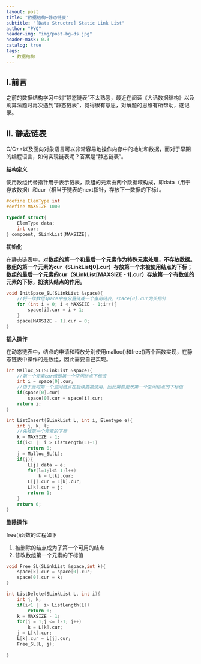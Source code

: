```yaml
---
layout: post
title: "数据结构—静态链表"
subtitle: "[Data Structre] Static Link List"
author: "PYQ"
header-img: "img/post-bg-ds.jpg"
header-mask: 0.3
catalog: true
tags:
  - 数据结构
---
```


## Ⅰ.前言

之前的数据结构学习中对“静态链表”不太熟悉，最近在阅读《大话数据结构》以及刷算法题时再次遇到“静态链表”，觉得很有意思，对解题的思维有所帮助，遂记录。

## Ⅱ. 静态链表

C/C++以及面向对象语言可以非常容易地操作内存中的地址和数据，而对于早期的编程语言，如何实现链表呢？答案是“静态链表”。

**结构定义**

使用数组代替指针用于表示链表，数组的元素由两个数据域构成，即data（用于存放数据）和cur（相当于链表的next指针，存放下一数据的下标）。

```c
#define ElemType int
#define MAXSIZE 1000

typedef struct{
    ElemType data;
    int cur;
} compoent, SLinkList[MAXSIZE];
```

**初始化**

在静态链表中，对**数组的第一个和最后一个元素作为特殊元素处理，不存放数据。数组的第一个元素的cur（SLinkList[0].cur）存放第一个未被使用结点的下标；数组的最后一个元素的cur（SLinkList[MAXSIZE - 1].cur）存放第一个有数值的元素的下标，扮演头结点的作用。**

```c
void InitSpace_SL(SLinkList &space){
    //将一维数组space中各分量链成一个备用链表，space[0].cur为头指针
    for (int i = 0; i < MAXSIZE - 1;i++){
        space[i].cur = i + 1;
    }
    space[MAXSIZE - 1].cur = 0;
}
```

**插入操作**

在动态链表中，结点的申请和释放分别使用malloc()和free()两个函数实现，在静态链表中操作的是数组，因此需要自己实现。

```c
int Malloc_SL(SLinkList &space){
    //第一个元素cur值即第一个空闲结点下标值
    int i = space[0].cur;
    //由于此时第一个空闲结点在后续要被使用，因此需要更改第一个空闲结点的下标值
    if(space[0].cur)
        space[0].cur = space[i].cur;
    return i;
}
```

```c
int ListInsert(SLinkList L, int i, Elemtype e){
    int j, k, l;
    //先找第一个元素的下标
    k = MAXSIZE - 1;
    if(i<1 || i > ListLength(L)+1)
        return 0;
    j = Malloc_SL(L);
    if(j){
        L[j].data = e;
        for(l=1;l<i-1;l++)
            k = L[k].cur;
        L[j].cur = L[k].cur;
        L[k].cur = j;
        return 1;
    }
    return 0;
}
```

**删除操作**

free()函数的过程如下

1. 被删除的结点成为了第一个可用的结点
2. 修改数组第一个元素的下标值

```c
void Free_SL(SLinkList &space,int k){
    space[k].cur = space[0].cur;
    space[0].cur = k;
}
```

```c
int ListDelete(SLinkList L, int i){
    int j, k;
    if(i<1 || i> ListLength(L))
        return 0;
   	k = MAXSIZE - 1;
    for(j = 1;j <= i-1; j++)
        k = L[k].cur;
    j = L[k].cur;
    L[k].cur = L[j].cur;
    Free_SL(L, j);
    
}
```



